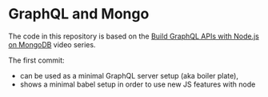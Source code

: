 # GraphQL and Mongo

The code in this repository is based on the
[Build GraphQL APIs with Node.js on MongoDB](https://egghead.io/courses/build-graphql-apis-with-node-js-on-mongodb)
video series.

The first commit:

- can be used as a minimal GraphQL server setup (aka boiler plate),
- shows a minimal babel setup in order to use new JS features with node
